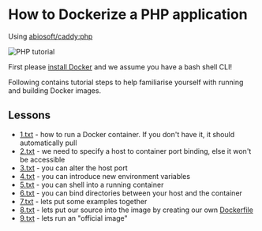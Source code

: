 # How to Dockerize a PHP application

Using [abiosoft/caddy:php](https://github.com/abiosoft/caddy-docker/blob/master/php/Dockerfile)

<img src="http://s.natalian.org/2016-08-21/1471745879_2558x1404.png" alt="PHP tutorial">

First please [install Docker](https://docs.docker.com/engine/installation/) and
we assume you have a bash shell CLI!

Following contains tutorial steps to help familiarise yourself with running and
building Docker images.

## Lessons

* [1.txt](1.txt) - how to run a Docker container. If you don't have it, it should automatically pull
* [2.txt](2.txt) - we need to specify a host to container port binding, else it won't be accessible
* [3.txt](3.txt) - you can alter the host port
* [4.txt](4.txt) - you can introduce new environment variables
* [5.txt](5.txt) - you can shell into a running container
* [6.txt](6.txt) - you can bind directories between your host and the container
* [7.txt](7.txt) - lets put some examples together
* [8.txt](8.txt) - lets put our source into the image by creating our own [Dockerfile](Dockerfile)
* [9.txt](9.txt) - lets run an "official image"
